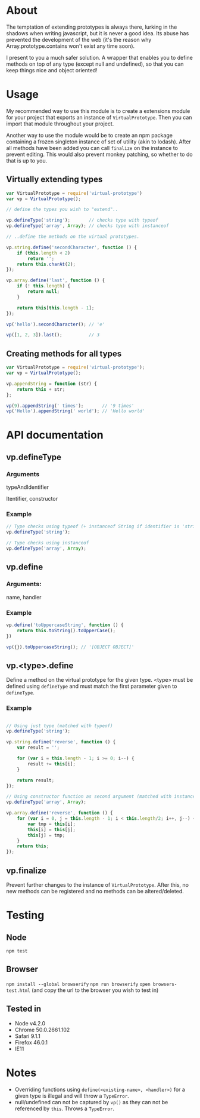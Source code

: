 About
=====

The temptation of extending prototypes is always there, lurking in the shadows when
writing javascript, but it is never a good idea. Its abuse has prevented the
development of the web (it's the reason why Array.prototype.contains won't
exist any time soon).

I present to you a much safer solution. A wrapper that enables you to define methods
on top of any type (except null and undefined), so that you can keep things nice
and object oriented!

Usage
=====

My recommended way to use this module is to create a extensions module for your
project that exports an instance of `VirtualPrototype`. Then you can import that
module throughout your project.

Another way to use the module would be to create an npm package containing
a frozen singleton instance of set of utility (akin to lodash). After all methods
have been added you can call `finalize` on the instance to prevent editing.
This would also prevent monkey patching, so whether to do that is up to you.

Virtually extending types
-------------------------

```javascript
var VirtualPrototype = require('virtual-prototype')
var vp = VirtualPrototype();

// define the types you wish to "extend"..

vp.defineType('string');       // checks type with typeof
vp.defineType('array', Array); // checks type with instanceof

// ..define the methods on the virtual prototypes.

vp.string.define('secondCharacter', function () {
    if (this.length < 2)
        return '';
    return this.charAt(2);
});

vp.array.define('last', function () {
    if (! this.length) {
        return null;
    }

    return this[this.length - 1];
});

vp('hello').secondCharacter(); // 'e'

vp([1, 2, 3]).last();          // 3
```

Creating methods for all types
------------------------------

```javascript
var VirtualPrototype = require('virtual-prototype');
var vp = VirtualPrototype();

vp.appendString = function (str) {
    return this + str;
};

vp(9).appendString(' times');       // '9 times'
vp('Hello').appendString(' world'); // 'Hello world'
```

API documentation
=================

vp.defineType
-------------

### Arguments

typeAndIdentifier

Itentifier, constructor

### Example

```javascript
// Type checks using typeof (+ instanceof String if identifier is 'string')
vp.defineType('string');

// Type checks using instanceof
vp.defineType('array', Array);
```

vp.define
---------

### Arguments:

name, handler

### Example

```javascript
vp.define('toUppercaseString', function () {
    return this.toString().toUpperCase();
})

vp({}).toUppercaseString(); // '[OBJECT OBJECT]'
```

vp.&lt;type&gt;.define
------------------------

Define a method on the virtual prototype for the given
type. &lt;type&gt; must be defined using `defineType`
and must match the first parameter given to `defineType`.

### Example

```javascript

// Using just type (matched with typeof)
vp.defineType('string');

vp.string.define('reverse', function () {
    var result = '';

    for (var i = this.length - 1; i >= 0; i--) {
        result += this[i];
    }

    return result;
});

// Using constructor function as second argument (matched with instanceof)
vp.defineType('array', Array);

vp.array.define('reverse', function () {
    for (var i = 0, j = this.length - 1; i < this.length/2; i++, j--) {
        var tmp = this[i];
        this[i] = this[j];
        this[j] = tmp;
    }
    return this;
});
```

vp.finalize
-----------

Prevent further changes to the instance of `VirtualPrototype`.
After this, no new methods can be registered and no methods
can be altered/deleted.

Testing
=======

Node
----

`npm test`

Browser
-------

`npm install --global browserify`
`npm run browserify`
`open browsers-test.html` (and copy the url to the browser you wish to test in)

Tested in
---------

* Node v4.2.0
* Chrome 50.0.2661.102
* Safari 9.1.1
* Firefox 46.0.1
* IE11

Notes
=====

* Overriding functions using `define(<existing-name>, <handler>)` for a given type is illegal and will throw a `TypeError`.
* null/undefined can not be captured by `vp()` as they can not be referenced by `this`. Throws a `TypeError`.
